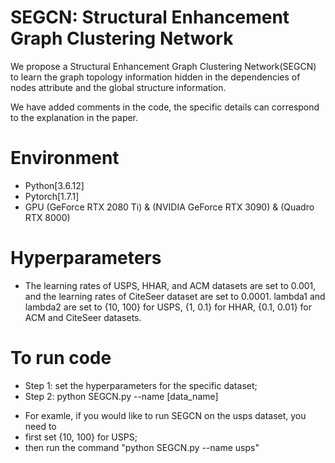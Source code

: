 # SEGCN: Structural Enhancement Graph Clustering Network
We propose a Structural Enhancement Graph Clustering Network(SEGCN) to learn the graph topology information hidden in the dependencies of nodes attribute and the global structure information.

We have added comments in the code, the specific details can correspond to the explanation in the paper.

# Environment
+ Python[3.6.12]
+ Pytorch[1.7.1]
+ GPU (GeForce RTX 2080 Ti) & (NVIDIA GeForce RTX 3090) & (Quadro RTX 8000)

# Hyperparameters
+ The learning rates of USPS, HHAR, and ACM datasets are set to 0.001, and the learning rates of CiteSeer dataset are set to 0.0001. lambda1 and lambda2 are set to {10, 100} for USPS, {1, 0.1} for HHAR, {0.1, 0.01} for ACM and CiteSeer datasets.

# To run code
+ Step 1: set the hyperparameters for the specific dataset;
+ Step 2: python SEGCN.py --name [data_name]
* For examle, if you would like to run SEGCN on the usps dataset, you need to
* first set {10, 100} for USPS;
* then run the command "python SEGCN.py --name usps"
